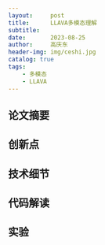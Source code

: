 ```yaml
---
layout:     post
title:      LLAVA多模态理解
subtitle:   
date:       2023-08-25
author:     高庆东
header-img: img/ceshi.jpg
catalog: true
tags:
    - 多模态
    - LLAVA
---
```


## 论文摘要
## 创新点
## 技术细节
## 代码解读
## 实验


